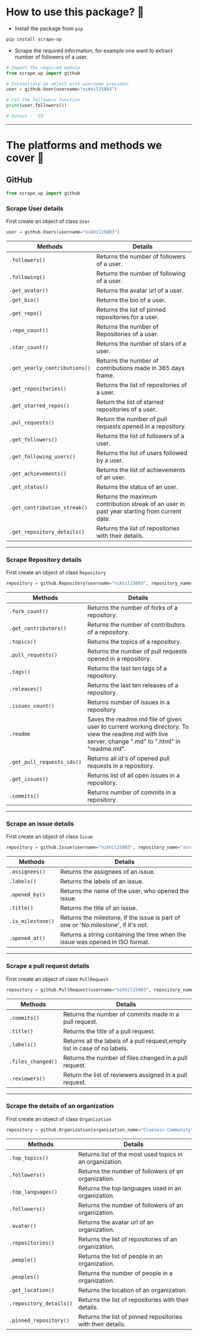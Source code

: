 # How to use this package? 👀
+ Install the package from `pip`
```powershell
pip install scrape-up
```

+ Scrape the required information, for example one want to extract number of followers of a user.
```python
# Import the required module
from scrape_up import github

# Instantiate an object with username provided.
user = github.User(username="nikhil25803")

# Cal the followers function
print(user.followers())

# Output - '59'
```

---

# The platforms and methods we cover 💫

## GitHub
```python
from scrape_up import github
```

### Scrape User details

First create an object of class `User`
```python
user = github.Users(username="nikhil25803")
```

| Methods |  Details |
|---|---|
|  `.followers()` | Returns the number of followers of a user. |
|  `.following()` | Returns the number of following of a user. |
|  `.get_avatar()` | Returns the avatar url of a user. |
|  `.get_bio()`  | Returns the bio of a user. |
|  `.get_repo()` | Returns the list of pinned repositories for a user. |
|  `.repo_count()` | Returns the number of Repositories of a user. |
|  `.star_count()` | Returns the number of stars of a user. |
|  `.get_yearly_contributions()` |Returns the number of contributions made in 365 days frame. |
|  `.get_repositories()` | Returns the list of repositories of a user. |
|  `.get_starred_repos()` | Return the list of starred repositories of a user. | 
|  `.pul_requests()` |Return the number of pull requests opened in a repository. |
|  `.get_followers()` | Returns the list of followers of a user. |
|  `.get_following_users()` | Returns the list of users followed by a user. |
|  `.get_achievements()` | Returns the list of achievements of an user. |
|  `.get_status()` | Returns the status of an user. |
|  `.get_contribution_streak()` | Returns the maximum contribution streak of an user in past year starting from current date. |
|  `.get_repository_details()` | Returns the list of repositories with their details. |

-----

### Scrape Repository details

First create an object of class `Repository`
```python
repository = github.Repository(username="nikhil25803", repository_name="scrape-up")
```

| Methods | Details                                                     |
|---|-------------------------------------------------------------|
|  `.fork_count()` | Returns the number of forks of a repository.                |
|  `.get_contributors()` | Returns the number of contributors of a repository.                |
|  `.topics()` | Returns the topics of a repository.                         |
|  `.pull_requests()` | Returns the number of pull requests opened in a repository. |
|  `.tags()` | Returns the last ten tags of a repository.                  |
|  `.releases()` | Returns the last ten releases of a repository.                  |
|  `.issues_count()` | Returns number of issues in a repository |
|  `.readme` | Saves the readme.md file of given user to current working directory. To view the readme.md with live server, change ".md" to ".html" in "readme.md". |
|  `.get_pull_requests_ids()` | Returns all id's of opened pull requests in a repository. |
|  `.get_issues()` | Returns list of all open issues in a repository. |
|  `.commits()` | Returns number of commits in a repository. |
------------

### Scrape an issue details

First create an object of class `Issue`
```python
repository = github.Issue(username="nikhil25803", repository_name="scrape-up", issue_number=59)
```


| Methods           | Details                                                        |
|-------------------|----------------------------------------------------------------|
| `.assignees()`    | Returns the assignees of an issue.                             |
| `.labels()`       | Returns the labels of an issue.                    |
| `.opened_by()`    | Returns the name of the user, who opened the issue. |
| `.title()`        | Returns the title of an issue.                    |
| `.is_milestone()` | Returns the milestone, if the issue is part of one or 'No milestone', if it's not.                   |
| `.opened_at()` | Returns a string containing the time when the issue was opened in ISO format. |

------------

### Scrape a pull request details

First create an object of class `PullRequest`
```python
repository = github.PullRequest(username="nikhil25803", repository_name="scrape-up", pull_request_number=30)
```


| Methods      | Details                                               |
|--------------|-------------------------------------------------------|
| `.commits()` | Returns the number of commits made in a pull request. |
| `.title()`   | Returns the title of a pull request.                  |
| `.labels()`  | Returns all the labels of a pull request,empty list in case of no labels.| 
| `.files_changed()` | Returns the number of files changed in a pull request. |
| `.reviewers()`     | Return the list of reviewers assigned in a pull request. |


------

### Scrape the details of an organization

First create an object of class `Organization`
```python
repository = github.Organization(organization_name="Clueless-Community")
```


| Methods         | Details                                               |
|-----------------|-------------------------------------------------------|
| `.top_topics()` | Returns list of the most used topics in an organization. |
| `.followers()` | Returns the number of followers of an organization. |
| `.top_languages()` | Returns the top languages used in an organization. |
|  `.followers()` | Returns the number of followers of an organization. |
|  `.avatar()` | Returns the avatar url of an organization. |
|  `.repositories()` | Returns the list of repositories of an organization. |
|  `.people()` | Returns the list of people in an organization. |
|  `.peoples() ` | Returns the number of people in a organization. |
|  `.get_location() ` | Returns the location of an organization. |
|  `.repository_details()` | Returns the list of repositories with their details. |
|  `.pinned_repository()` | Returns the list of pinned repositories with their details. |
